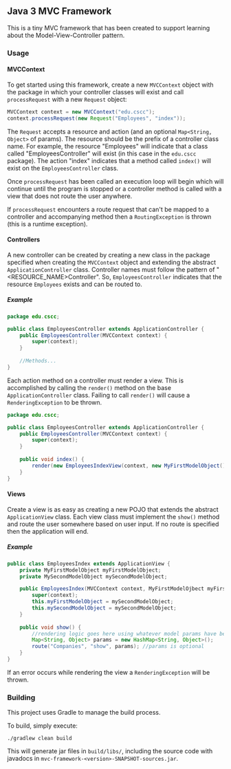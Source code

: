 ## Java 3 MVC Framework
This is a tiny MVC framework that has been created to support learning about the Model-View-Controller pattern. 

### Usage

#### MVCContext
To get started using this framework, create a new `MVCContext` object with the package 
in which your controller classes will exist and call `processRequest` with a new `Request` object:

```java
MVCContext context = new MVCContext("edu.cscc");
context.processRequest(new Request("Employees", "index"));
```

The `Request` accepts a resource and action (and an optional `Map<String, Object>` of params).
The resource should be the prefix of a controller class name. For example, the resource "Employees" will 
indicate that a class called "EmployeesController" will exist (in this case in the `edu.cscc` package). 
The action "index" indicates that a method called `index()` will exist on the `EmployeesController` class.

Once `processRequest` has been called an execution loop will begin which will continue until the program is stopped 
or a controller method is called with a view that does not route the user anywhere.

If `processRequest` encounters a route request that can't be mapped to a controller and accompanying method then a
`RoutingException` is thrown (this is a runtime exception). 

#### Controllers
A new controller can be created by creating a new class in the package specified when creating the `MVCContext` object
and extending the abstract `ApplicationController` class.
Controller names must follow the pattern of "<RESOURCE_NAME>Controller". So, `EmployeesController` indicates that the resource
`Employees` exists and can be routed to.

##### Example
```java
package edu.cscc;

public class EmployeesController extends ApplicationController {
    public EmployeesController(MVCContext context) {
        super(context);
    }  
    
    //Methods...
}
```

Each action method on a controller must render a view. This is accomplished by calling the `render()` method
on the base `ApplicationController` class. Failing to call `render()` will cause a `RenderingException` to be thrown.

```java
package edu.cscc;

public class EmployeesController extends ApplicationController {
    public EmployeesController(MVCContext context) {
        super(context);
    }  
    
    public void index() {
        render(new EmployeesIndexView(context, new MyFirstModelObject(), new MySecondModelObject()));
    }   
}
```

#### Views
Create a view is as easy as creating a new POJO that extends the abstract `ApplicationView` class. Each view class
must implement the `show()` method and route the user somewhere based on user input. If no route is specified then the
application will end.

##### Example
```java
public class EmployeesIndex extends ApplicationView {
    private MyFirstModelObject myFirstModelObject;
    private MySecondModelObject mySecondModelObject;

    public EmployeesIndex(MVCContext context, MyFirstModelOjbect myFirstModelOjbect, MySecondModelObject mySecondModelObject) {
        super(context);
        this.myFirstModelObject = mySecondModelObject;
        this.mySecondModelObject = mySecondModelObject;
    }
    
    public void show() {
        //rendering logic goes here using whatever model params have been passed.
        Map<String, Object> params = new HashMap<String, Object>();
        route("Companies", "show", params); //params is optional
    }   
}
```

If an error occurs while rendering the view a `RenderingException` will be thrown.

### Building
This project uses Gradle to manage the build process. 

To build, simply execute:
```shell
./gradlew clean build
```

This will generate jar files in `build/libs/`, including the source code with javadocs in `mvc-framework-<version>-SNAPSHOT-sources.jar`.